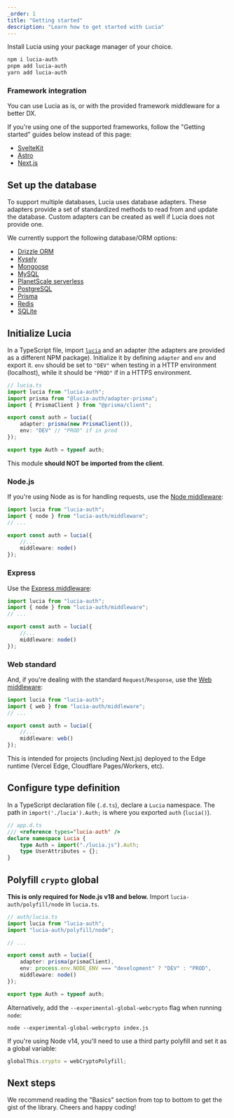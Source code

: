 ```yaml
---
_order: 1
title: "Getting started"
description: "Learn how to get started with Lucia"
---
```


Install Lucia using your package manager of your choice.

```bash
npm i lucia-auth
pnpm add lucia-auth
yarn add lucia-auth
```

### Framework integration

You can use Lucia as is, or with the provided framework middleware for a better DX.

If you're using one of the supported frameworks, follow the "Getting started" guides below instead of this page:

- [SvelteKit](/start-here/getting-started?sveltekit)
- [Astro](/start-here/getting-started?astro)
- [Next.js](/start-here/getting-started?nextjs)

## Set up the database

To support multiple databases, Lucia uses database adapters. These adapters provide a set of standardized methods to read from and update the database. Custom adapters can be created as well if Lucia does not provide one.

We currently support the following database/ORM options:

- [Drizzle ORM](/adapters/drizzle)
- [Kysely](/adapters/kysely)
- [Mongoose](/adapters/mongoose)
- [MySQL](/adapters/mysql)
- [PlanetScale serverless](/adapters/planetscale)
- [PostgreSQL](/adapters/postgresql)
- [Prisma](/adapters/prisma)
- [Redis](/adapters/redis)
- [SQLite](/adapters/sqlite)

## Initialize Lucia

In a TypeScript file, import [`lucia`](/reference/lucia-auth/auth) and an adapter (the adapters are provided as a different NPM package). Initialize it by defining `adapter` and `env` and export it. `env` should be set to `"DEV"` when testing in a HTTP environment (localhost), while it should be `"PROD"` if in a HTTPS environment.

```ts
// lucia.ts
import lucia from "lucia-auth";
import prisma from "@lucia-auth/adapter-prisma";
import { PrismaClient } from "@prisma/client";

export const auth = lucia({
	adapter: prisma(new PrismaClient()),
	env: "DEV" // "PROD" if in prod
});

export type Auth = typeof auth;
```

This module **should NOT be imported from the client**.

### Node.js

If you're using Node as is for handling requests, use the [Node middleware](/reference/lucia-auth/middleware#node):

```ts
import lucia from "lucia-auth";
import { node } from "lucia-auth/middleware";
// ...

export const auth = lucia({
	//...
	middleware: node()
});
```

### Express

Use the [Express middleware](/reference/lucia-auth/middleware#edge):

```ts
import lucia from "lucia-auth";
import { node } from "lucia-auth/middleware";
// ...

export const auth = lucia({
	//...
	middleware: node()
});
```

### Web standard

And, if you're dealing with the standard `Request`/`Response`, use the [Web middleware](/reference/lucia-auth/middleware#web):

```ts
import lucia from "lucia-auth";
import { web } from "lucia-auth/middleware";
// ...

export const auth = lucia({
	//...
	middleware: web()
});
```

This is intended for projects (including Next.js) deployed to the Edge runtime (Vercel Edge, Cloudflare Pages/Workers, etc).

## Configure type definition

In a TypeScript declaration file (`.d.ts`), declare a `Lucia` namespace. The path in `import('./lucia').Auth;` is where you exported `auth` (`lucia()`).

```ts
// app.d.ts
/// <reference types="lucia-auth" />
declare namespace Lucia {
	type Auth = import("./lucia.js").Auth;
	type UserAttributes = {};
}
```

## Polyfill `crypto` global

**This is only required for Node.js v18 and below.** Import `lucia-auth/polyfill/node` in `lucia.ts`.

```ts
// auth/lucia.ts
import lucia from "lucia-auth";
import "lucia-auth/polyfill/node";

// ...

export const auth = lucia({
	adapter: prisma(prismaClient),
	env: process.env.NODE_ENV === "development" ? "DEV" : "PROD",
	middleware: node()
});

export type Auth = typeof auth;
```

Alternatively, add the `--experimental-global-webcrypto` flag when running `node`:

```
node --experimental-global-webcrypto index.js
```

If you're using Node v14, you'll need to use a third party polyfill and set it as a global variable:

```ts
globalThis.crypto = webCryptoPolyfill;
```

## Next steps

We recommend reading the "Basics" section from top to bottom to get the gist of the library. Cheers and happy coding!
